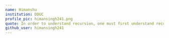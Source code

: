 ```yaml
---
name: Himanshu
institution: DDUC
profile_pic: himansingh241.png
quote: In order to understand recursion, one must first understand recursion.
github_user: himansingh241
---
```

